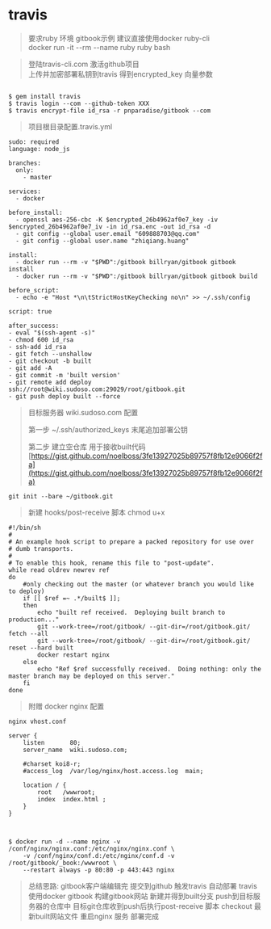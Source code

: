 # travis

> 要求ruby 环境 gitbook示例 建议直接使用docker ruby-cli \
>  docker run -it --rm --name ruby ruby bash

> 登陆travis-cli.com 激活github项目 \
> 上传并加密部署私钥到travis 得到encrypted\_key 向量参数

```text

$ gem install travis
$ travis login --com --github-token XXX
$ travis encrypt-file id_rsa -r pnparadise/gitbook --com
```

> 项目根目录配置.travis.yml

```text
sudo: required
language: node_js

branches:
  only:
    - master

services:
  - docker

before_install:
  - openssl aes-256-cbc -K $encrypted_26b4962af0e7_key -iv $encrypted_26b4962af0e7_iv -in id_rsa.enc -out id_rsa -d
  - git config --global user.email "609888703@qq.com"
  - git config --global user.name "zhiqiang.huang"

install:
  - docker run --rm -v "$PWD":/gitbook billryan/gitbook gitbook install
  - docker run --rm -v "$PWD":/gitbook billryan/gitbook gitbook build

before_script:
  - echo -e "Host *\n\tStrictHostKeyChecking no\n" >> ~/.ssh/config

script: true

after_success:
- eval "$(ssh-agent -s)"
- chmod 600 id_rsa
- ssh-add id_rsa
- git fetch --unshallow
- git checkout -b built
- git add -A
- git commit -m 'built version'
- git remote add deploy ssh://root@wiki.sudoso.com:29029/root/gitbook.git
- git push deploy built --force
```

> 目标服务器 wiki.sudoso.com 配置
>
> 第一步 ~/.ssh/authorized\_keys 末尾追加部署公钥
>
> 第二步 建立空仓库 用于接收built代码 [https://gist.github.com/noelboss/3fe13927025b89757f8fb12e9066f2fa](https://gist.github.com/noelboss/3fe13927025b89757f8fb12e9066f2fa)

```text
git init --bare ~/gitbook.git
```

> 新建 hooks/post-receive 脚本 chmod u+x

```text
#!/bin/sh
#
# An example hook script to prepare a packed repository for use over
# dumb transports.
#
# To enable this hook, rename this file to "post-update".
while read oldrev newrev ref
do
    #only checking out the master (or whatever branch you would like to deploy)
    if [[ $ref =~ .*/built$ ]];
    then
        echo "built ref received.  Deploying built branch to production..."
        git --work-tree=/root/gitbook/ --git-dir=/root/gitbook.git/ fetch --all
        git --work-tree=/root/gitbook/ --git-dir=/root/gitbook.git/ reset --hard built
        docker restart nginx
    else
        echo "Ref $ref successfully received.  Doing nothing: only the master branch may be deployed on this server."
    fi
done
```

> 附赠 docker nginx 配置

```text
nginx vhost.conf

server {
    listen       80;
    server_name  wiki.sudoso.com;

    #charset koi8-r;
    #access_log  /var/log/nginx/host.access.log  main;

    location / {
        root   /wwwroot;
        index  index.html ;
    }
}



$ docker run -d --name nginx -v /conf/nginx/nginx.conf:/etc/nginx/nginx.conf \
    -v /conf/nginx/conf.d:/etc/nginx/conf.d -v /root/gitbook/_book:/wwwroot \
    --restart always -p 80:80 -p 443:443 nginx
```

> 总结思路: gitbook客户端编辑完 提交到github 触发travis 自动部署 travis使用docker gitbook 构建gitbook网站 新建并得到built分支 push到目标服务器的仓库中 目标git仓库收到push后执行post-receive 脚本 checkout 最新built网站文件 重启nginx 服务 部署完成
>


